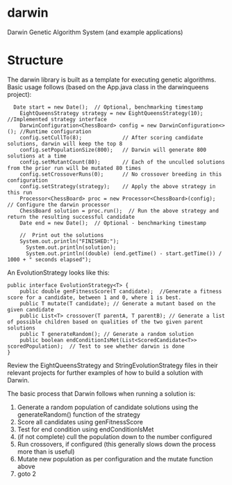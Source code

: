# darwin
Darwin Genetic Algorithm System  (and example applications)

# Structure

The darwin library is built as a template for executing genetic algorithms.  Basic usage follows (based on the App.java class in the darwinqueens project):

      Date start = new Date();  // Optional, benchmarking timestamp
    	EightQueensStrategy strategy = new EightQueensStrategy(10);  //Implemented strategy interface
    	DarwinConfiguration<ChessBoard> config = new DarwinConfiguration<>(); //Runtime configuration
    	config.setCullTo(8);             // After scoring candidate solutions, darwin will keep the top 8
    	config.setPopulationSize(800);   // Darwin will generate 800 solutions at a time
    	config.setMutantCount(80);       // Each of the unculled solutions from the prior run will be mutated 80 times
    	config.setCrossoverRuns(0);      // No crossover breeding in this configuration
    	config.setStrategy(strategy);    // Apply the above strategy in this run
    	Processor<ChessBoard> proc = new Processor<ChessBoard>(config);  // Configure the darwin processor
    	ChessBoard solution = proc.run();  // Run the above strategy and return the resulting successful candidate
    	Date end = new Date();  // Optional - benchmarking timestamp
      
    	//  Print out the solutions
    	System.out.println("FINISHED:");
		  System.out.println(solution);
		  System.out.println((double) (end.getTime() - start.getTime()) / 1000 + " seconds elapsed");

An EvolutionStrategy looks like this:

    public interface EvolutionStrategy<T> {
	    public double genFitnessScore(T candidate);  //Generate a fitness score for a candidate, between 1 and 0, where 1 is best.
	    public T mutate(T candidate); // Generate a mutant based on the given candidate
	    public List<T> crossover(T parentA, T parentB); // Generate a list of possible children based on qualities of the two given parent solutions
	    public T generateRandom(); // Generate a random solution 
	    public boolean endConditionIsMet(List<ScoredCandidate<T>> scoredPopulation);  // Test to see whether darwin is done
    }

Review the EightQueensStrategy and StringEvolutionStrategy files in their relevant projects for further examples of how to build a solution with Darwin.



The basic process that Darwin follows when running a solution is:

1)  Generate a random population of candidate solutions using the generateRandom() function of the strategy
2)  Score all candidates using genFitnessScore
3)  Test for end condition using endConditionIsMet
4)  (if not complete) cull the population down to the number configured
5)  Run crossovers, if configured (this generally slows down the process more than is useful)
6)  Mutate new population as per configuration and the mutate function above
7)  goto 2

